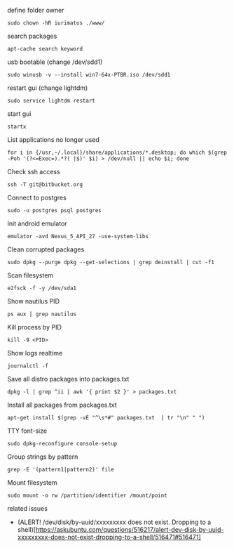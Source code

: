 define folder owner
```
sudo chown -hR iurimatos ./www/
```

search packages
```
apt-cache search keyword
```

usb bootable (change /dev/sdd1)
```
sudo winusb -v --install win7-64x-PTBR.iso /dev/sdd1
```

restart gui (change lightdm)
```
sudo service lightdm restart
```

start gui
```
startx
```

List applications no longer used
```
for i in {/usr,~/.local}/share/applications/*.desktop; do which $(grep -Poh '(?<=Exec=).*?( |$)' $i) > /dev/null || echo $i; done
```

Check ssh access
```
ssh -T git@bitbucket.org
```

Connect to postgres
```
sudo -u postgres psql postgres
```

Init android emulator
```
emulator -avd Nexus_5_API_27 -use-system-libs
```

Clean corrupted packages
```
sudo dpkg --purge dpkg --get-selections | grep deinstall | cut -f1
```

Scan filesystem
```
e2fsck -f -y /dev/sda1
```

Show nautilus PID
```
ps aux | grep nautilus
```

Kill process by PID
```
kill -9 <PID>
```

Show logs realtime
```
journalctl -f
```

Save all distro packages into packages.txt
```
dpkg -l | grep ^ii | awk '{ print $2 }' > packages.txt
```

Install all packages from packages.txt
```
apt-get install $(grep -vE "^\s*#" packages.txt  | tr "\n" " ")
```

TTY font-size
```
sudo dpkg-reconfigure console-setup
```

Group strings by pattern
```
grep -E '(pattern1|pattern2)' file
```

Mount filesystem 
```
sudo mount -o rw /partition/identifier /mount/point
```

related issues
* (ALERT! /dev/disk/by-uuid/xxxxxxxxx does not exist. Dropping to a shell)[https://askubuntu.com/questions/516217/alert-dev-disk-by-uuid-xxxxxxxxx-does-not-exist-dropping-to-a-shell/516471#516471]
